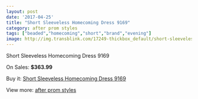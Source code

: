 ```yaml
---
layout: post
date: '2017-04-25'
title: "Short Sleeveless Homecoming Dress 9169"
category: after prom styles
tags: ["beaded","homecoming","short","brand","evening"]
image: http://img.transblink.com/17249-thickbox_default/short-sleeveless-homecoming-dress-9169.jpg
---
```

Short Sleeveless Homecoming Dress 9169

On Sales: **$363.99**
<a href="https://www.transblink.com/en/after-prom-styles/5438-short-sleeveless-homecoming-dress-9169.html"><amp-img layout="responsive" width="600" height="600" src="//img.transblink.com/17249-thickbox_default/short-sleeveless-homecoming-dress-9169.jpg" alt="Short Sleeveless Homecoming Dress 9169 0" /></a>
<a href="https://www.transblink.com/en/after-prom-styles/5438-short-sleeveless-homecoming-dress-9169.html"><amp-img layout="responsive" width="600" height="600" src="//img.transblink.com/17253-thickbox_default/short-sleeveless-homecoming-dress-9169.jpg" alt="Short Sleeveless Homecoming Dress 9169 1" /></a>
<a href="https://www.transblink.com/en/after-prom-styles/5438-short-sleeveless-homecoming-dress-9169.html"><amp-img layout="responsive" width="600" height="600" src="//img.transblink.com/17252-thickbox_default/short-sleeveless-homecoming-dress-9169.jpg" alt="Short Sleeveless Homecoming Dress 9169 2" /></a>
<a href="https://www.transblink.com/en/after-prom-styles/5438-short-sleeveless-homecoming-dress-9169.html"><amp-img layout="responsive" width="600" height="600" src="//img.transblink.com/17251-thickbox_default/short-sleeveless-homecoming-dress-9169.jpg" alt="Short Sleeveless Homecoming Dress 9169 3" /></a>
<a href="https://www.transblink.com/en/after-prom-styles/5438-short-sleeveless-homecoming-dress-9169.html"><amp-img layout="responsive" width="600" height="600" src="//img.transblink.com/17250-thickbox_default/short-sleeveless-homecoming-dress-9169.jpg" alt="Short Sleeveless Homecoming Dress 9169 4" /></a>

Buy it: [Short Sleeveless Homecoming Dress 9169](https://www.transblink.com/en/after-prom-styles/5438-short-sleeveless-homecoming-dress-9169.html "Short Sleeveless Homecoming Dress 9169")

View more: [after prom styles](https://www.transblink.com/en/55-after-prom-styles "after prom styles")